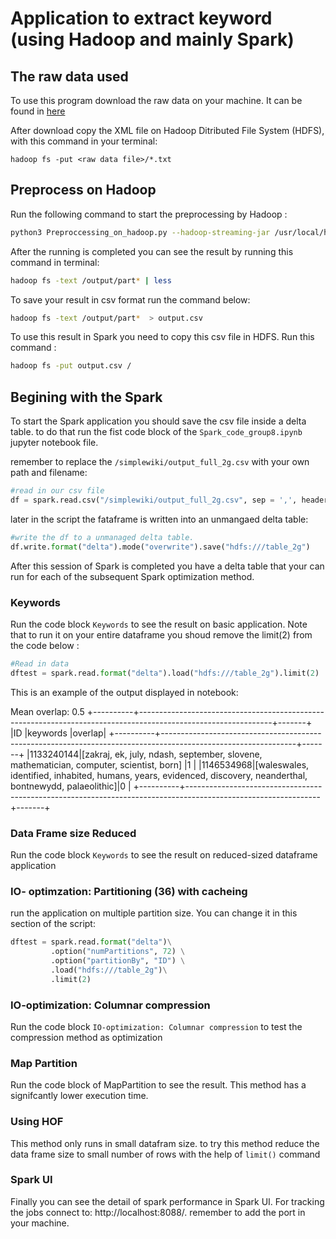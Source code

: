 # Application to extract keyword (using Hadoop and mainly Spark)

## The raw data used

To use this program download the raw data on your machine. It can be found in [here](https://raw.githubusercontent.com/daveshap/PlainTextWikipedia/main/README.md)

After download copy the XML file on Hadoop Ditributed File System (HDFS), with this command in your terminal:

```
hadoop fs -put <raw data file>/*.txt  

```

## Preprocess on Hadoop

Run the following command to start the preprocessing by Hadoop :

```bash
python3 Preproccessing_on_hadoop.py --hadoop-streaming-jar /usr/local/hadoop/share/hadoop/tools/lib/hadoop-streaming-3.2.1.jar -r hadoop hdfs:///<raw data file>.txt --output-dir hdfs:///output --no-output

```


After the running is completed you can see the result by running this command in terminal:
```bash
hadoop fs -text /output/part* | less

```

To save your result in csv format run the command below:

```bash
hadoop fs -text /output/part*  > output.csv
```

To use this result in Spark you need to copy this csv file in HDFS.  Run this command :

```bash
hadoop fs -put output.csv /

```


## Begining with the Spark 

To start the Spark application you should save the csv file inside a delta table. to do that run the fist code block of the `Spark_code_group8.ipynb` jupyter notebook file. 

remember to replace the `/simplewiki/output_full_2g.csv` with your own path and filename:

```python 
#read in our csv file
df = spark.read.csv("/simplewiki/output_full_2g.csv", sep = ',', header = True, schema = schema)
```

later in the script the fataframe is written into an unmangaed delta table:

```python
#write the df to a unmanaged delta table. 
df.write.format("delta").mode("overwrite").save("hdfs:///table_2g")
```

After this session  of Spark is completed you have a delta table that your can run for each of the subsequent Spark optimization method.

### Keywords 

Run the code block `Keywords` to see the result on basic application. Note that to run it on your entire dataframe you shoud remove the limit(2) from the code below :

```python
#Read in data
dftest = spark.read.format("delta").load("hdfs:///table_2g").limit(2) 
```

This is an example of the output displayed in notebook:

Mean overlap: 0.5
+----------+---------------------------------------------------------------------------------------------------------------+-------+
|ID        |keywords                                                                                                       |overlap|
+----------+---------------------------------------------------------------------------------------------------------------+-------+
|1133240144|[zakraj, ek, july, ndash, september, slovene, mathematician, computer, scientist, born]                        |1      |
|1146534968|[waleswales, identified, inhabited, humans, years, evidenced, discovery, neanderthal, bontnewydd, palaeolithic]|0      |
+----------+---------------------------------------------------------------------------------------------------------------+-------+

### Data Frame size Reduced

Run the code block `Keywords` to see the result on reduced-sized dataframe  application

### IO- optimzation: Partitioning (36) with cacheing


run the application on multiple partition size. You can change it in this section of the script:

```python
dftest = spark.read.format("delta")\
         .option("numPartitions", 72) \
         .option("partitionBy", "ID") \
         .load("hdfs:///table_2g")\
         .limit(2)
```

### IO-optimization: Columnar compression

Run the code block `IO-optimization: Columnar compression` to test the compression method as optimization

### Map Partition

Run the code block of MapPartition to see the result. This method has a signifcantly lower execution time.

### Using HOF

This method only runs in small datafram size. to try this method reduce the data frame size to small number of rows with the help of `limit()` command



### Spark UI 

Finally you can see the detail of spark performance in Spark UI. For tracking the jobs connect to: http://localhost:8088/.
remember to add the port in your machine.